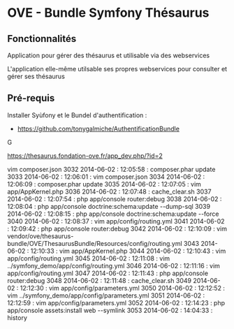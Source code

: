 OVE - Bundle Symfony Thésaurus
===============

## Fonctionnalités


Application pour gérer des thésaurus et utilisable via des webservices

L'application elle-même utilsable ses propres webservices pour consulter et gérer ses thésaurus

## Pré-requis

Installer Syùfony et le Bundel d'authentification : 
  * https://github.com/tonygalmiche/AuthentificationBundle

G

https://thesaurus.fondation-ove.fr/app_dev.php/?id=2

 vim composer.json 
 3032  2014-06-02 : 12:05:58 : composer.phar update
 3033  2014-06-02 : 12:06:01 : vim composer.json 
 3034  2014-06-02 : 12:06:09 : composer.phar update
 3035  2014-06-02 : 12:07:05 : vim app/AppKernel.php 
 3036  2014-06-02 : 12:07:48 : cache_clear.sh 
 3037  2014-06-02 : 12:07:54 : php app/console router:debug
 3038  2014-06-02 : 12:08:04 : php app/console doctrine:schema:update --dump-sql
 3039  2014-06-02 : 12:08:15 : php app/console doctrine:schema:update --force
 3040  2014-06-02 : 12:08:37 : vim app/config/routing.yml 
 3041  2014-06-02 : 12:09:42 : php app/console router:debug
 3042  2014-06-02 : 12:10:09 : vim vendor/ove/thesaurus-bundle/OVE/ThesaurusBundle/Resources/config/routing.yml 
 3043  2014-06-02 : 12:10:33 : vim app/AppKernel.php 
 3044  2014-06-02 : 12:10:43 : vim app/config/routing.yml 
 3045  2014-06-02 : 12:11:08 : vim ../symfony_demo/app/config/routing.yml 
 3046  2014-06-02 : 12:11:16 : vim app/config/routing.yml 
 3047  2014-06-02 : 12:11:43 : php app/console router:debug
 3048  2014-06-02 : 12:11:48 : cache_clear.sh 
 3049  2014-06-02 : 12:12:30 : vim app/config/parameters.yml
 3050  2014-06-02 : 12:12:52 : vim ../symfony_demo/app/config/parameters.yml
 3051  2014-06-02 : 12:12:59 : vim app/config/parameters.yml
 3052  2014-06-02 : 12:14:23 : php app/console assets:install web --symlink
 3053  2014-06-02 : 14:04:33 : history 
